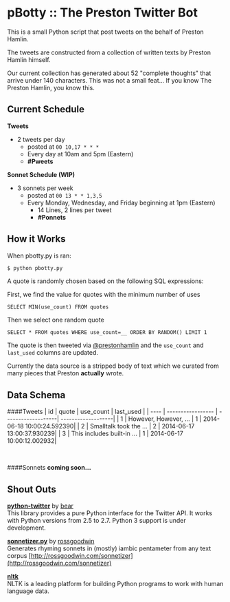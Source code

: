 pBotty :: The Preston Twitter Bot
=================================

This is a small Python script that post tweets on the behalf of Preston Hamlin.

The tweets are constructed from a collection of written texts by Preston Hamlin himself.

Our current collection has generated about 52 "complete thoughts" that arrive under 140 characters.
This was not a small feat... If you know The Preston Hamlin, you know this.


Current Schedule
-----------------
**Tweets**
* 2 tweets per day
  * posted at `00 10,17 * * *`
  * Every day at 10am and 5pm (Eastern)
  * **#Pweets**

**Sonnet Schedule (WIP)**
* 3 sonnets per week
  * posted at `00 13 * * 1,3,5`
  * Every Monday, Wednesday, and Friday beginning at 1pm (Eastern)
    * 14 Lines, 2 lines per tweet
    * **#Ponnets**


How it Works
------------
When pbotty.py is ran:
```python
$ python pbotty.py
```

A quote is randomly chosen based on the following SQL expressions:

First, we find the value for quotes with the minimum number of uses
```
SELECT MIN(use_count) FROM quotes
```
Then we select one random quote
```
SELECT * FROM quotes WHERE use_count=__ ORDER BY RANDOM() LIMIT 1
```

The quote is then tweeted via [@prestonhamlin](http://twitter.com/prestonhamlin) and the `use_count` and `last_used` columns are updated.

Currently the data source is a stripped body of text which we curated from many pieces that Preston **actually** wrote.


Data Schema
-----------
####Tweets
| id | quote | use_count | last_used |
| ---- | ----------------- | -------------------| -------------------|
| 1 | However, However, ... |                 1 | 2014-06-18 10:00:24.592390|
| 2 | Smalltalk took the ... |                2 | 2014-06-17 13:00:37.930239|
| 3 | This includes built-in ... |            1 | 2014-06-17 10:00:12.002932|

<br>

####Sonnets
**coming soon...**

Shout Outs
----------

**[python-twitter](https://github.com/bear/python-twitter)** by [bear](https://github.com/bear)<br>
This library provides a pure Python interface for the Twitter API. It works with Python versions from 2.5 to 2.7. Python 3 support is under development.

**[sonnetizer.py](https://github.com/rossgoodwin/sonnetizer)** by [rossgoodwin](https://github.com/rossgoodwin)<br>
Generates rhyming sonnets in (mostly) iambic pentameter from any text corpus
[http://rossgoodwin.com/sonnetizer](http://rossgoodwin.com/sonnetizer)

**[nltk](http://www.nltk.org/)**<br>
NLTK is a leading platform for building Python programs to work with human language data.